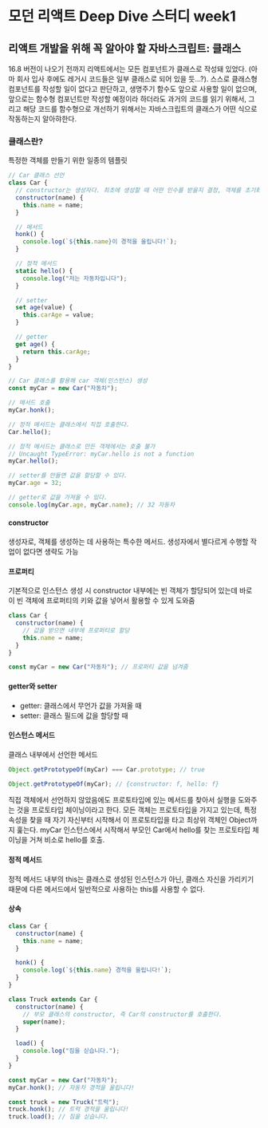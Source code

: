 # 모던 리액트 Deep Dive 스터디 week1

## 리액트 개발을 위해 꼭 알아야 할 자바스크립트: 클래스

16.8 버전이 나오기 전까지 리액트에서는 모든 컴포넌트가 클래스로 작성돼 있었다. (아마 회사 입사 후에도 레거시 코드들은 일부 클래스로 되어 있을 듯...?). 스스로 클래스형 컴포넌트를 작성할 일이 없다고 판단하고, 생명주기 함수도 앞으로 사용할 일이 없으며, 앞으로는 함수형 컴포넌트만 작성할 예정이라 하더라도 과거의 코드를 읽기 위해서, 그리고 해당 코드를 함수형으로 개선하기 위해서는 자바스크립트의 클래스가 어떤 식으로 작동하는지 알아햐한다.

### 클래스란?

특정한 객체를 만들기 위한 일종의 템플릿

```js
// Car 클래스 선언
class Car {
  // constructor는 생성자다. 최초에 생성할 때 어떤 인수를 받을지 결정, 객체를 초기화하는 용도
  constructor(name) {
    this.name = name;
  }

  // 메서드
  honk() {
    console.log(`${this.name}이 경적을 울립니다!`);
  }

  // 정적 메서드
  static hello() {
    console.log("저는 자동차입니다");
  }

  // setter
  set age(value) {
    this.carAge = value;
  }

  // getter
  get age() {
    return this.carAge;
  }
}

// Car 클래스를 활용해 car 객체(인스턴스) 생성
const myCar = new Car("자동차");

// 메서드 호출
myCar.honk();

// 정적 메서드는 클래스에서 직접 호출한다.
Car.hello();

// 정적 메서드는 클래스로 만든 객체에서는 호출 불가
// Uncaught TypeError: myCar.hello is not a function
myCar.hello();

// setter를 만들면 값을 할당할 수 있다.
myCar.age = 32;

// getter로 값을 가져올 수 있다.
console.log(myCar.age, myCar.name); // 32 자동차
```

#### constructor

생성자로, 객체를 생성하는 데 사용하는 특수한 메서드. 생성자에서 별다르게 수행할 작업이 없다면 생략도 가능

#### 프로퍼티

기본적으로 인스턴스 생성 시 constructor 내부에는 빈 객체가 할당되어 있는데 바로 이 빈 객체에 프로퍼티의 키와 값을 넣어서 활용할 수 있게 도와줌

```js
class Car {
  constructor(name) {
    // 값을 받으면 내부에 프로퍼티로 할당
    this.name = name;
  }
}

const myCar = new Car("자동차"); // 프로퍼티 값을 넘겨줌
```

#### getter와 setter

- getter: 클래스에서 무언가 값을 가져올 때
- setter: 클래스 필드에 값을 할당할 때

#### 인스턴스 메서드

클래스 내부에서 선언한 메서드

```js
Object.getPrototypeOf(myCar) === Car.prototype; // true

Object.getPrototypeOf(myCar); // {constructor: f, hello: f}
```

직접 객체에서 선언하지 않았음에도 프로토타입에 있는 메서드를 찾아서 실행을 도와주는 것을 프로토타입 체이닝이라고 한다. 모든 객체는 프로토타입을 가지고 있는데, 특정 속성을 찾을 때 자기 자신부터 시작해서 이 프로토타입을 타고 최상위 객체인 Object까지 훑는다. myCar 인스턴스에서 시작해서 부모인 Car에서 hello를 찾는 프로토타입 체이닝을 거쳐 비소로 hello를 호출.

#### 정적 메서드

정적 메서드 내부의 this는 클래스로 생성된 인스턴스가 아닌, 클래스 자신을 가리키기 때문에 다른 메서드에서 일반적으로 사용하는 this를 사용할 수 없다.

#### 상속

```js
class Car {
  constructor(name) {
    this.name = name;
  }

  honk() {
    console.log(`${this.name} 경적을 울립니다!`);
  }
}

class Truck extends Car {
  constructor(name) {
    // 부모 클래스의 constructor, 즉 Car의 constructor를 호출한다.
    super(name);
  }

  load() {
    console.log("짐을 싣습니다.");
  }
}

const myCar = new Car("자동차");
myCar.honk(); // 자동차 경적을 울립니다!

const truck = new Truck("트럭");
truck.honk(); // 트럭 경적을 울립니다!
truck.load(); // 짐을 싣습니다.
```

